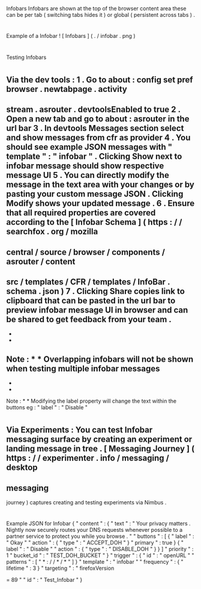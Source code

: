 #
Infobars
Infobars
are
shown
at
the
top
of
the
browser
content
area
these
can
be
per
tab
(
switching
tabs
hides
it
)
or
global
(
persistent
across
tabs
)
.
#
#
Example
of
a
Infobar
!
[
Infobars
]
(
.
/
infobar
.
png
)
#
#
Testing
Infobars
#
#
#
Via
the
dev
tools
:
1
.
Go
to
about
:
config
set
pref
browser
.
newtabpage
.
activity
-
stream
.
asrouter
.
devtoolsEnabled
to
true
2
.
Open
a
new
tab
and
go
to
about
:
asrouter
in
the
url
bar
3
.
In
devtools
Messages
section
select
and
show
messages
from
cfr
as
provider
4
.
You
should
see
example
JSON
messages
with
"
template
"
:
"
infobar
"
.
Clicking
Show
next
to
infobar
message
should
show
respective
message
UI
5
.
You
can
directly
modify
the
message
in
the
text
area
with
your
changes
or
by
pasting
your
custom
message
JSON
.
Clicking
Modify
shows
your
updated
message
.
6
.
Ensure
that
all
required
properties
are
covered
according
to
the
[
Infobar
Schema
]
(
https
:
/
/
searchfox
.
org
/
mozilla
-
central
/
source
/
browser
/
components
/
asrouter
/
content
-
src
/
templates
/
CFR
/
templates
/
InfoBar
.
schema
.
json
)
7
.
Clicking
Share
copies
link
to
clipboard
that
can
be
pasted
in
the
url
bar
to
preview
infobar
message
UI
in
browser
and
can
be
shared
to
get
feedback
from
your
team
.
-
*
*
Note
:
*
*
Overlapping
infobars
will
not
be
shown
when
testing
multiple
infobar
messages
-
*
*
Note
:
*
*
Modifying
the
label
property
will
change
the
text
within
the
buttons
eg
:
"
label
"
:
"
Disable
"
#
#
#
Via
Experiments
:
You
can
test
Infobar
messaging
surface
by
creating
an
experiment
or
landing
message
in
tree
.
[
Messaging
Journey
]
(
https
:
/
/
experimenter
.
info
/
messaging
/
desktop
-
messaging
-
journey
)
captures
creating
and
testing
experiments
via
Nimbus
.
#
#
#
Example
JSON
for
Infobar
{
"
content
"
:
{
"
text
"
:
"
Your
privacy
matters
.
Nightly
now
securely
routes
your
DNS
requests
whenever
possible
to
a
partner
service
to
protect
you
while
you
browse
.
"
"
buttons
"
:
[
{
"
label
"
:
"
Okay
"
"
action
"
:
{
"
type
"
:
"
ACCEPT_DOH
"
}
"
primary
"
:
true
}
{
"
label
"
:
"
Disable
"
"
action
"
:
{
"
type
"
:
"
DISABLE_DOH
"
}
}
]
"
priority
"
:
1
"
bucket_id
"
:
"
TEST_DOH_BUCKET
"
}
"
trigger
"
:
{
"
id
"
:
"
openURL
"
"
patterns
"
:
[
"
*
:
/
/
*
/
*
"
]
}
"
template
"
:
"
infobar
"
"
frequency
"
:
{
"
lifetime
"
:
3
}
"
targeting
"
:
"
firefoxVersion
>
=
89
"
"
id
"
:
"
Test_Infobar
"
}
